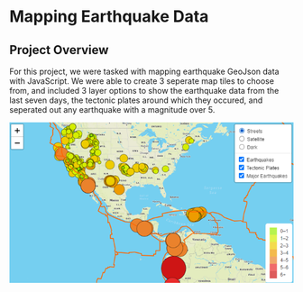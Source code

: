 # Mapping Earthquake Data
## Project Overview
For this project, we were tasked with mapping earthquake GeoJson data with JavaScript. We were able to create 3 seperate map tiles to choose from, and included 3 layer options to show the earthquake data from the last seven days, the tectonic plates around which they occured, and seperated out any earthquake with a magnitude over 5.

![Earthquake Map Sample](Earthquake_Challenge/resources/Earthquakes.png)